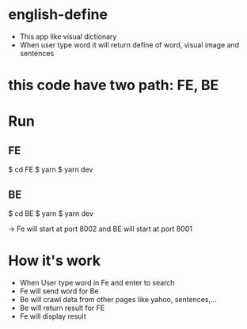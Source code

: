 # english-define
- This app like visual dictionary 
- When user type word it will return define of word, visual image and sentences 

# this code have two path: FE, BE 

# Run

## FE
$ cd FE
$ yarn
$ yarn dev

## BE
$ cd BE
$ yarn
$ yarn dev 

-> Fe will start at port 8002 and BE will start at port 8001

# How it's work 
- When User type word in Fe and enter to search
- Fe will send word for Be
- Be will crawl data from other pages like yahoo, sentences,...
- Be will return result for FE 
- Fe will display result 
